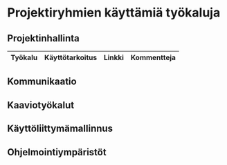 # Projektiryhmien käyttämiä työkaluja

## Projektinhallinta
Työkalu | Käyttötarkoitus | Linkki | Kommentteja |
------- | --------- | ------ | ------------|


## Kommunikaatio

## Kaaviotyökalut

## Käyttöliittymämallinnus

## Ohjelmointiympäristöt
